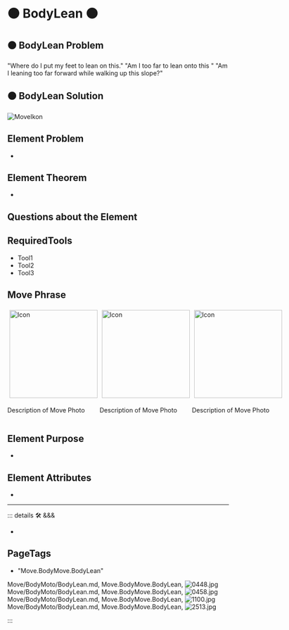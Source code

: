 
# 🟠 <move>BodyLean</move>  🟠

## 🟠 BodyLean Problem

"Where do I put my feet to lean on this."
"Am I too far to lean onto this "
"Am I leaning too far forward while walking up this slope?"

## 🟠 BodyLean Solution

![MoveIkon](/Move/Move_Ikon.png)

## Element Problem

-

## Element Theorem

-

## Questions about the Element

## RequiredTools

- Tool1
- Tool2
- Tool3

## <move>Move Phrase</move>

<div style="display: flex">
    <div>
        <img style="margin: 5px" height="200" width="200" alt="Icon" src="/Move/Moto_Icon.png"/>
        <p>Description of Move Photo</p>
    </div>
    <div>
        <img style="margin: 5px" height="200" width="200" alt="Icon" src="/Move/Moto_Icon.png"/>
        <p>Description of Move Photo</p>
    </div>
    <div>
        <img style="margin: 5px" height="200" width="200" alt="Icon" src="/Move/Moto_Icon.png"/>
        <p>Description of Move Photo</p>
    </div>

</div>

## Element Purpose

-

## Element Attributes

-






---

<!-- =================================================== -->
<!-- =================================================== -->
<!-- =================================================== -->
<!-- =================================================== -->
<!-- =================================================== -->
::: details 🛠 <dev>&&&</dev>

-

<h2>PageTags</h2>

- "Move.BodyMove.BodyLean"

Move/BodyMoto/BodyLean.md, <dev>Move.BodyMove.BodyLean</dev>, ![0448.jpg](/PaperPhoto/0448.jpg)
Move/BodyMoto/BodyLean.md, <dev>Move.BodyMove.BodyLean</dev>, ![0458.jpg](/PaperPhoto/0458.jpg)
Move/BodyMoto/BodyLean.md, <dev>Move.BodyMove.BodyLean</dev>, ![1100.jpg](/PaperPhoto/1100.jpg)
Move/BodyMoto/BodyLean.md, <dev>Move.BodyMove.BodyLean</dev>, ![2513.jpg](/PaperPhoto/2513.jpg)

:::
